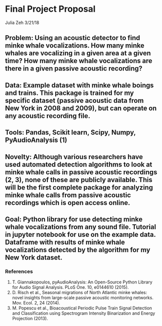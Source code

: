 # Final Project Proposal
Julia Zeh
3/21/18

## Problem: Using an acoustic detector to find minke whale vocalizations. How many minke whales are vocalizing in a given area at a given time? How many minke whale vocalizations are there in a given passive acoustic recording?

## Data: Example dataset with minke whale boings and trains. This package is trained for my specific dataset (passive acoustic data from New York in 2008 and 2009), but can operate on any acoustic recording file.

## Tools: Pandas, Scikit learn, Scipy, Numpy, PyAudioAnalysis (1)

## Novelty: Although various researchers have used automated detection algorithms to look at minke whale calls in passive acoustic recordings (2, 3), none of these are publicly available. This will be the first complete package for analyzing minke whale calls from passive acoustic recordings which is open access online.

## Goal: Python library for use detecting minke whale vocalizations from any sound file. Tutorial in jupyter notebook for use on the example data. Dataframe with results of minke whale vocalizations detected by the algorithm for my New York dataset.

### References
1. T. Giannakopoulos, pyAudioAnalysis: An Open-Source Python Library for Audio Signal Analysis. PLoS One. 10, e0144610 (2015).
2. D. Risch et al., Seasonal migrations of North Atlantic minke whales: novel insights from large-scale passive acoustic monitoring networks. Mov. Ecol. 2, 24 (2014).
3. M. Popescu et al., Bioacoustical Periodic Pulse Train Signal Detection and Classification using Spectrogram Intensity Binarization and Energy Projection (2013).
